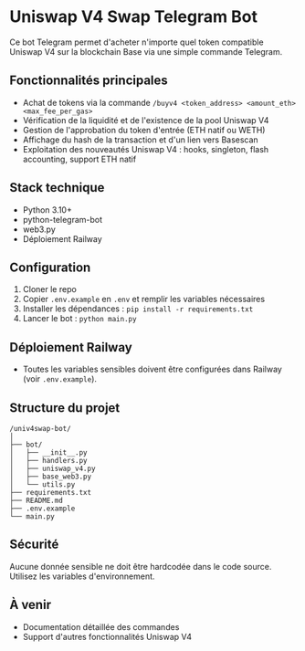 # Uniswap V4 Swap Telegram Bot

Ce bot Telegram permet d'acheter n'importe quel token compatible Uniswap V4 sur la blockchain Base via une simple commande Telegram.

## Fonctionnalités principales
- Achat de tokens via la commande `/buyv4 <token_address> <amount_eth> <max_fee_per_gas>`
- Vérification de la liquidité et de l'existence de la pool Uniswap V4
- Gestion de l'approbation du token d'entrée (ETH natif ou WETH)
- Affichage du hash de la transaction et d'un lien vers Basescan
- Exploitation des nouveautés Uniswap V4 : hooks, singleton, flash accounting, support ETH natif

## Stack technique
- Python 3.10+
- python-telegram-bot
- web3.py
- Déploiement Railway

## Configuration
1. Cloner le repo
2. Copier `.env.example` en `.env` et remplir les variables nécessaires
3. Installer les dépendances : `pip install -r requirements.txt`
4. Lancer le bot : `python main.py`

## Déploiement Railway
- Toutes les variables sensibles doivent être configurées dans Railway (voir `.env.example`).

## Structure du projet
```
/univ4swap-bot/
│
├── bot/
│   ├── __init__.py
│   ├── handlers.py
│   ├── uniswap_v4.py
│   ├── base_web3.py
│   └── utils.py
├── requirements.txt
├── README.md
├── .env.example
└── main.py
```

## Sécurité
Aucune donnée sensible ne doit être hardcodée dans le code source. Utilisez les variables d'environnement.

## À venir
- Documentation détaillée des commandes
- Support d'autres fonctionnalités Uniswap V4 